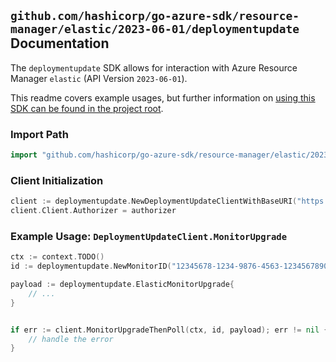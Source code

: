 
## `github.com/hashicorp/go-azure-sdk/resource-manager/elastic/2023-06-01/deploymentupdate` Documentation

The `deploymentupdate` SDK allows for interaction with Azure Resource Manager `elastic` (API Version `2023-06-01`).

This readme covers example usages, but further information on [using this SDK can be found in the project root](https://github.com/hashicorp/go-azure-sdk/tree/main/docs).

### Import Path

```go
import "github.com/hashicorp/go-azure-sdk/resource-manager/elastic/2023-06-01/deploymentupdate"
```


### Client Initialization

```go
client := deploymentupdate.NewDeploymentUpdateClientWithBaseURI("https://management.azure.com")
client.Client.Authorizer = authorizer
```


### Example Usage: `DeploymentUpdateClient.MonitorUpgrade`

```go
ctx := context.TODO()
id := deploymentupdate.NewMonitorID("12345678-1234-9876-4563-123456789012", "example-resource-group", "monitorName")

payload := deploymentupdate.ElasticMonitorUpgrade{
	// ...
}


if err := client.MonitorUpgradeThenPoll(ctx, id, payload); err != nil {
	// handle the error
}
```
